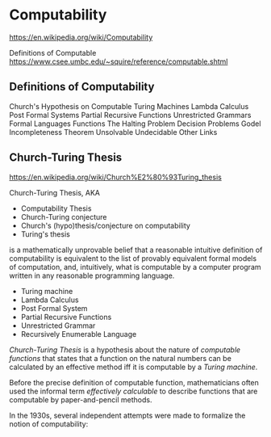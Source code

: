 # Computability

https://en.wikipedia.org/wiki/Computability

Definitions of Computable
https://www.csee.umbc.edu/~squire/reference/computable.shtml


## Definitions of Computability

Church's Hypothesis on Computable
Turing Machines
Lambda Calculus
Post Formal Systems
Partial Recursive Functions
Unrestricted Grammars
Formal Languages
Functions
The Halting Problem
Decision Problems
Godel Incompleteness Theorem
Unsolvable
Undecidable
Other Links


## Church-Turing Thesis

https://en.wikipedia.org/wiki/Church%E2%80%93Turing_thesis

Church-Turing Thesis, AKA
- Computability Thesis
- Church-Turing conjecture
- Church's (hypo)thesis/conjecture on computability
- Turing's thesis

is a mathematically unprovable belief 
that a reasonable intuitive definition of computability is equivalent 
to the list of provably equivalent formal models of computation, 
and, intuitively, 
what is computable by a computer program 
written in any reasonable programming language.

- Turing machine
- Lambda Calculus
- Post Formal System
- Partial Recursive Functions
- Unrestricted Grammar
- Recursively Enumerable Language


*Church-Turing Thesis* is a hypothesis about the nature of *computable functions* that states that a function on the natural numbers can be calculated by an effective method iff it is computable by a *Turing machine*.

Before the precise definition of computable function, mathematicians often used the informal term *effectively calculable* to describe functions that are computable by paper-and-pencil methods.

In the 1930s, several independent attempts were made to formalize the notion of computability:
